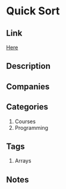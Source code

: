 # Quick Sort

## Link

[Here](https://www.interviewbit.com/courses/programming/topics/arrays/)

## Description

## Companies

## Categories

1. Courses
1. Programming

## Tags

1. Arrays

## Notes
